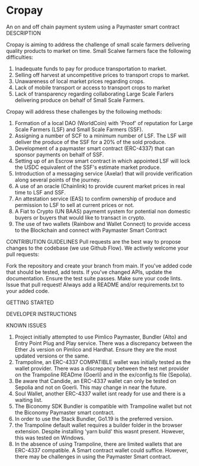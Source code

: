 # Cropay
An on  and off chain payment system using a Paymaster smart contract
DESCRIPTION

Cropay is aiming to address the challenge of small scale farmers delivering quality products to market on time. Small Scalwe farmers face the following difficulties:
1. Inadequate funds to pay for produce transportation to market.
2. Selling off harvest at uncompetitive prices to transport crops to market.
3. Unawareness of local market prices regarding crops.
4. Lack of mobile transport or access to transport crops to market
5. Lack of transparency regarding collaborating Large Scale Farlers delivering produce on behalf of Small Scale Farmers. 

Cropay will address these challenges by the following methods:
1. Formation of a local DAO (WorldCoin) with 'Proof' of reputation for Large Scale Farmers (LSF) and Small Scale Farmers (SSF).
2. Assigning a number of SCF to a minimum number of LSF. The LSF will deliver the produce of the SSF for a 20% of the sold produce. 
3. Development of a paymaster smart contract (ERC-4337) that can sponsor payments on behalf of SSF. 
4. Setting up of an Escrow smart contract in which appointed LSF will lock the USDC equivalent of the SSF's estimate market produce.
5. Introduction of a messaging service (Axelar) that will provide verification along several points of the journey.
6. A use of an oracle (Chainlink) to provide cuurent market prices in real time to LSF and SSF.
7. An attestation service (EAS) to confirm ownership of produce and permission to LSF to sell at current prices or not.
8. A Fiat to Crypto (UN BAAS) paymemt system for potential non domestic buyers or buyers that would like to transact in crypto.
9. The use of two wallets (Rainbow and Wallet Connect) to provide access to the Blockchain and connect with Paymaster Smart Contract

CONTRIBUTION GUIDELINES
Pull requests are the best way to propose changes to the codebase (we use Github Flow). We actively welcome your pull requests:

Fork the repository and create your branch from main.
If you've added code that should be tested, add tests.
If you've changed APIs, update the documentation.
Ensure the test suite passes.
Make sure your code lints.
Issue that pull request!
Always add a README and/or requirements.txt to your added code.

GETTING STARTED

DEVELOPER INSTRUCTIONS

KNOWN ISSUES
1. Project initially attempted to use Pimlico Paymaster, Bundler (Alto) and Entry Point Plug and Play service. There was a discrepancy between the Ether Js version on Pimlico and Hardhat. Ensure they are the most updated versions or the same.
2. Trampoline, an ERC-4337 COMPATIBLE wallet was initially tested as the wallet provider. There was a discrepancy between the test net provider on the Trampoline READme (Goerli) and in the ex/config.ts file (Sepolia).
3. Be aware that Candide, an ERC-4337 wallet  can only be tested on Sepolia and not on Goerli. This may change in near the future.
4. Soul Wallet, another ERC-4337 wallet isnt ready for use and there is a waiting list.
5.  The Biconomy SDK Bundler is compatible with Trampoline wallet but not the Biconomy Paymaster smart contract.
6.  In order to use the Stack Bundler, Go1.19 is the preferred version.
7.  the Trampoline default wallet requires a builder folder in the browser extension. Despite installing 'yarn build' this wasnt present. However, this was tested on Windows.
8.  In the absence of using Trampoline, there are limited wallets that are ERC-4337 compatible. A Smart contract wallet could suffice. However, there may be challenges in using the Paymaster Smart contract. 




